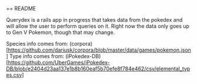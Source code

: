 == README

Querydex is a rails app in progress that takes data from the pokedex and will allow the user to perform queries on it. Right now the data only goes up to Gen V Pokemon, though that may change.

Species info comes from: (corpora)[https://github.com/dariusk/corpora/blob/master/data/games/pokemon.json]
Type info comes from: (iPokedex-DB) [https://github.com/UberGames/iPokedex-DB/blob/e2404d23aa137e1b8b160eaf5b70efe8f784e462/csv/elemental_types.csv]
